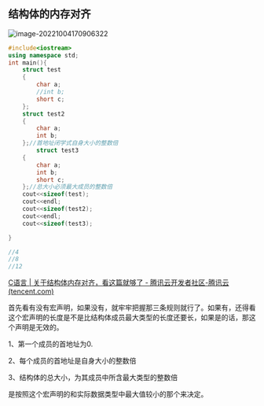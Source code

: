 ## 结构体的内存对齐

![image-20221004170906322](C:\Users\10550\AppData\Roaming\Typora\typora-user-images\image-20221004170906322.png)

```c++
#include<iostream>
using namespace std;
int main(){
    struct test
    {
        char a;
        //int b;
        short c;
    };
    struct test2
    {
        char a;
        int b;
    };//首地址闭学式自身大小的整数倍
        struct test3
    {
        char a;
        int b;
        short c;
    };//总大小必须最大成员的整数倍
    cout<<sizeof(test);
    cout<<endl;
    cout<<sizeof(test2);
    cout<<endl;
    cout<<sizeof(test3);

}

//4
//8
//12
```

[C语言 | 关于结构体内存对齐，看这篇就够了 - 腾讯云开发者社区-腾讯云 (tencent.com)](https://cloud.tencent.com/developer/article/1703257)

首先看有没有宏声明，如果没有，就牢牢把握那三条规则就行了。如果有，还得看这个宏声明的长度是不是比结构体成员最大类型的长度还要长，如果是的话，那这个声明是无效的。

1、第一个成员的首地址为0.

2、每个成员的首地址是自身大小的整数倍

3、结构体的总大小，为其成员中所含最大类型的整数倍

是按照这个宏声明的和实际数据类型中最大值较小的那个来决定。
